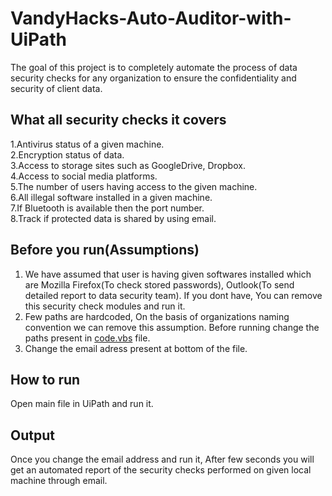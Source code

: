 # VandyHacks-Auto-Auditor-with-UiPath
The goal of this project is to completely automate the process of data security checks for any organization to ensure the confidentiality and security of client data.

## What all security checks it covers
1.Antivirus status of a given machine.<br/>
2.Encryption status of data.<br/>
3.Access to storage sites such as GoogleDrive, Dropbox.<br/>
4.Access to social media platforms.<br/>
5.The number of users having access to the given machine.<br/>
6.All illegal software installed in a given machine.<br/>
7.If Bluetooth is available then the port number.<br/>
8.Track if protected data is shared by using email.<br/>

## Before you run(Assumptions)
1. We have assumed that user is having given softwares installed which are Mozilla Firefox(To check stored passwords), Outlook(To send detailed report to data security team). If you dont have, You can remove this security check modules and run it.
2. Few paths are hardcoded, On the basis of organizations naming convention we can remove this assumption. Before running change the paths present in [code.vbs](https://github.com/rlakde/VandyHacks-Auto-Auditor-with-UiPath/blob/master/code.vbs) file.
3. Change the email adress present at bottom of the file.

## How to run
Open main file in UiPath and run it.

## Output
Once you change the email address and run it, After few seconds you will get an automated report of the security checks performed on given local machine through email.

